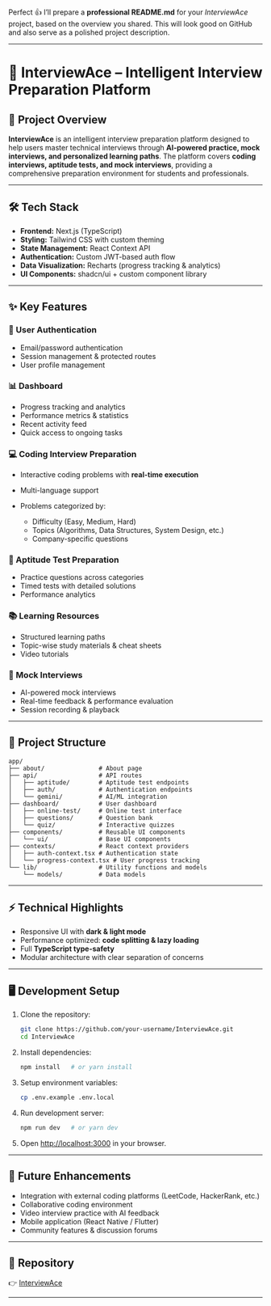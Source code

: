 Perfect 👍
I’ll prepare a **professional README.md** for your *InterviewAce* project, based on the overview you shared. This will look good on GitHub and also serve as a polished project description.

---

# 📘 InterviewAce – Intelligent Interview Preparation Platform

## 🚀 Project Overview

**InterviewAce** is an intelligent interview preparation platform designed to help users master technical interviews through **AI-powered practice, mock interviews, and personalized learning paths**.
The platform covers **coding interviews, aptitude tests, and mock interviews**, providing a comprehensive preparation environment for students and professionals.

---

## 🛠️ Tech Stack

* **Frontend:** Next.js (TypeScript)
* **Styling:** Tailwind CSS with custom theming
* **State Management:** React Context API
* **Authentication:** Custom JWT-based auth flow
* **Data Visualization:** Recharts (progress tracking & analytics)
* **UI Components:** shadcn/ui + custom component library

---

## ✨ Key Features

### 🔐 User Authentication

* Email/password authentication
* Session management & protected routes
* User profile management

### 📊 Dashboard

* Progress tracking and analytics
* Performance metrics & statistics
* Recent activity feed
* Quick access to ongoing tasks

### 💻 Coding Interview Preparation

* Interactive coding problems with **real-time execution**
* Multi-language support
* Problems categorized by:

  * Difficulty (Easy, Medium, Hard)
  * Topics (Algorithms, Data Structures, System Design, etc.)
  * Company-specific questions

### 🧮 Aptitude Test Preparation

* Practice questions across categories
* Timed tests with detailed solutions
* Performance analytics

### 📚 Learning Resources

* Structured learning paths
* Topic-wise study materials & cheat sheets
* Video tutorials

### 🤖 Mock Interviews

* AI-powered mock interviews
* Real-time feedback & performance evaluation
* Session recording & playback

---

## 📂 Project Structure

```
app/
├── about/               # About page
├── api/                 # API routes
│   ├── aptitude/        # Aptitude test endpoints
│   ├── auth/            # Authentication endpoints
│   └── gemini/          # AI/ML integration
├── dashboard/           # User dashboard
│   ├── online-test/     # Online test interface
│   ├── questions/       # Question bank
│   └── quiz/            # Interactive quizzes
├── components/          # Reusable UI components
│   └── ui/              # Base UI components
├── contexts/            # React context providers
│   ├── auth-context.tsx # Authentication state
│   └── progress-context.tsx # User progress tracking
└── lib/                 # Utility functions and models
    └── models/          # Data models
```

---

## ⚡ Technical Highlights

* Responsive UI with **dark & light mode**
* Performance optimized: **code splitting & lazy loading**
* Full **TypeScript type-safety**
* Modular architecture with clear separation of concerns

---

## 🖥️ Development Setup

1. Clone the repository:

   ```bash
   git clone https://github.com/your-username/InterviewAce.git
   cd InterviewAce
   ```
2. Install dependencies:

   ```bash
   npm install   # or yarn install
   ```
3. Setup environment variables:

   ```bash
   cp .env.example .env.local
   ```
4. Run development server:

   ```bash
   npm run dev   # or yarn dev
   ```
5. Open [http://localhost:3000](http://localhost:3000) in your browser.

---

## 🔮 Future Enhancements

* Integration with external coding platforms (LeetCode, HackerRank, etc.)
* Collaborative coding environment
* Video interview practice with AI feedback
* Mobile application (React Native / Flutter)
* Community features & discussion forums

---

## 📌 Repository

👉 [InterviewAce](https://github.com/your-username/InterviewAce)

---



